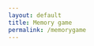```yaml
---
layout: default
title: Memory game
permalink: /memorygame
---
```

<html lang="en">
<head>
<meta charset="UTF-8">
<meta name="viewport" content="width=device-width, initial-scale=1.0">
<title>Emoji Memory Game</title>
<style>
  .grid {
    display: grid;
    grid-template-columns: repeat(4, 1fr);
    gap: 10px;
    margin: 20px auto;
    max-width: 600px;
  }
  .card {
    display: flex;
    justify-content: center;
    align-items: center;
    height: 100px;
    background-color: #f0f0f0;
    font-size: 2rem;
    cursor: pointer;
  }
  .hidden {
    background-color: #9e9e9e;
  }
</style>
</head>
<body>
<div id="game" class="grid"></div>

<script>
const emojis = ['🇦🇺', '🇧🇷', '🇨🇦', '🇩🇪', '🇫🇷', '🇬🇧', '🇮🇹', '🇯🇵', '🇰🇷', '🇲🇽', '🇳🇱', '🇷🇺', '🇸🇪', '🇺🇸', '🇿🇦', '🇨🇳'];
let selectedEmojis = emojis.slice(0, 8); 
selectedEmojis = [...selectedEmojis, ...selectedEmojis]; 
selectedEmojis.sort(() => 0.5 - Math.random()); 

const game = document.getElementById('game');
let hasFlippedCard = false;
let lockBoard = false;
let firstCard, secondCard;

function createBoard() {
  for (let i = 0; i < 16; i++) {
    const card = document.createElement('div');
    card.classList.add('card', 'hidden');
    card.setAttribute('data-emoji', selectedEmojis[i]);
    card.addEventListener('click', flipCard);
    game.appendChild(card);
  }
}

function flipCard() {
  if (lockBoard) return;
  if (this === firstCard) return;

  this.classList.remove('hidden');
  this.innerHTML = this.getAttribute('data-emoji');

  if (!hasFlippedCard) {
    hasFlippedCard = true;
    firstCard = this;
    return;
  }

  secondCard = this;
  checkForMatch();
}

function checkForMatch() {
  const isMatch = firstCard.getAttribute('data-emoji') === secondCard.getAttribute('data-emoji');
  isMatch ? disableCards() : unflipCards();
}

function disableCards() {
  firstCard.removeEventListener('click', flipCard);
  secondCard.removeEventListener('click', flipCard);
  resetBoard();
}

function unflipCards() {
  lockBoard = true;

  setTimeout(() => {
    firstCard.classList.add('hidden');
    secondCard.classList.add('hidden');
    firstCard.innerHTML = '';
    secondCard.innerHTML = '';
    resetBoard();
  }, 1500);
}

function resetBoard() {
  [hasFlippedCard, lockBoard] = [false, false];
  [firstCard, secondCard] = [null, null];
}

createBoard();
</script>
</body>
</html>
